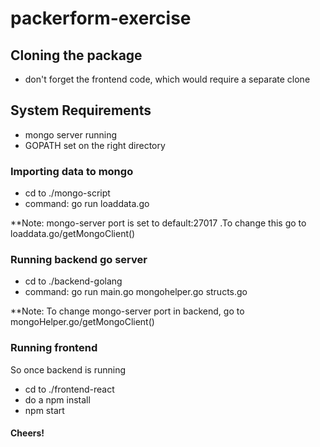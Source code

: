 # packerform-exercise

## Cloning the package
- don't forget the frontend code, which would require a separate clone

## System Requirements

- mongo server running
- GOPATH set on the right directory

### Importing data to mongo
- cd to ./mongo-script
- command: go run loaddata.go

**Note: mongo-server port is set to default:27017 .To change this go to loaddata.go/getMongoClient()

### Running backend go server
- cd to ./backend-golang
- command: go run main.go mongohelper.go structs.go

**Note: To change mongo-server port in backend, go to mongoHelper.go/getMongoClient()

### Running frontend
So once backend is running
- cd to ./frontend-react
- do a npm install
- npm start

#### Cheers!
